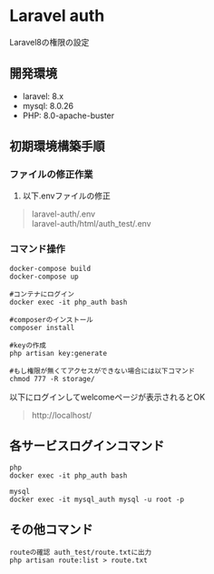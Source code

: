 # Laravel auth
Laravel8の権限の設定

## 開発環境
* laravel: 8.x
* mysql: 8.0.26
* PHP: 8.0-apache-buster

## 初期環境構築手順
### ファイルの修正作業
1. 以下.envファイルの修正

> laravel-auth/.env  
laravel-auth/html/auth_test/.env

### コマンド操作

    docker-compose build
    docker-compose up

    #コンテナにログイン
    docker exec -it php_auth bash

    #composerのインストール
    composer install

    #keyの作成
    php artisan key:generate

    #もし権限が無くてアクセスができない場合には以下コマンド
    chmod 777 -R storage/

以下にログインしてwelcomeページが表示されるとOK
>http://localhost/

## 各サービスログインコマンド

    php
    docker exec -it php_auth bash

    mysql
    docker exec -it mysql_auth mysql -u root -p

## その他コマンド

    routeの確認 auth_test/route.txtに出力
    php artisan route:list > route.txt